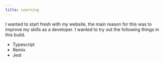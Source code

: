 ```yaml
---
title: Learning
---
```


I wanted to start fresh with my website, the main reason for this was to improve my skills as a developer. I wanted to try out the following things in this build.

- Typescript
- Remix
- Jest
